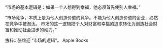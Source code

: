 “市场的基本逻辑是：如果一个人想得到幸福，他必须首先使别人幸福。”

“市场竞争，本质上是为他人创造价值的竞争。不能为他人创造价值的企业，必然在竞争中被淘汰。
市场的这一逻辑把个人对财富和幸福的追求转化为创造社会财富和推动社会进步的动力。”

抜粋:: 张维迎  “市场的逻辑”。 Apple Books  
